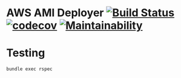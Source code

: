 AWS AMI Deployer [![Build Status](https://travis-ci.org/5fpro/aws-ami-deployer.svg?branch=master)](https://travis-ci.org/5fpro/aws-ami-deployer) [![codecov](https://codecov.io/gh/5fpro/aws-ami-deployer/branch/master/graph/badge.svg)](https://codecov.io/gh/5fpro/aws-ami-deployer) [![Maintainability](https://api.codeclimate.com/v1/badges/bbf686d8515250913442/maintainability)](https://codeclimate.com/github/5fpro/aws-ami-deployer/maintainability)
==============



Testing
==========

```cli
bundle exec rspec
```
